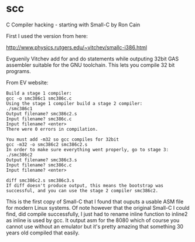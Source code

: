 scc
===

C Compiler hacking - starting with Small-C by Ron Cain

First I used the version from here:

http://www.physics.rutgers.edu/~vitchev/smallc-i386.html

Evguenily Vitchev add for and do statements while outputing 32bit GAS 
assembler suitable for the GNU toolchain.  This lets you compile 
32 bit programs. 

From EV website:

    Build a stage 1 compiler:
    gcc -o smc386c1 smc386c.c
    Using the stage 1 compiler build a stage 2 compiler:
    ./smc386c1
    Output filename? smc386c2.s
    Input filename? smc386c.c
    Input filename? <enter>
    There were 0 errors in compilation.

    You must add -m32 so gcc compiles for 32bit
    gcc -m32 -o smc386c2 smc386c2.s
    In order to make sure everything went properly, go to stage 3:
    ./smc386c2
    Output filename? smc386c3.s
    Input filename? smc386c.c
    Input filename? <enter>

    diff smc386c2.s smc386c3.s
    If diff doesn't produce output, this means the bootstrap was successful, and you can use the stage 2 compiler smc386c2.


This is the first copy of Small-C that I found that ouputs a usable 
ASM file for modern Linux systems.  Of note however that the original Small-C
I could find, did compile successfully, I just had to rename inline function
to inline2 as inline is used by gcc.  It output asm for the 8080 which 
of course you cannot use without an emulator but it's pretty amazing that
something 30 years old compiled that easily.


